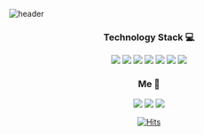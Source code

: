 
![header](https://capsule-render.vercel.app/api?type=waving&color=auto&height=300&section=header&text=Park%20jiyoon👀&fontSize=90)


<div align=center>  

### Technology Stack 💻 

<img src="https://img.shields.io/badge/Python-3766AB?style=flat-square&logo=Python&logoColor=white"/> <img src="https://img.shields.io/badge/github-181717?style=flat-square&logo=github&logoColor=white">
<img src="https://img.shields.io/badge/Android Studio-3DDC84?style=flat-square&logo=Android Studio&logoColor=white"/> <img src="https://img.shields.io/badge/Selenium-43B02A?style=flat-square&logo=Selenium&logoColor=white"/>  <img src="https://img.shields.io/badge/Unity-FFFFFF?style=flat-square&logo=Unity&logoColor=black"/>  <img src="https://img.shields.io/badge/Markdown-5C4C9F?style=flat-square&logo=Markdown&logoColor=white"/>
<img src="https://img.shields.io/badge/C-A8B9CC?style=flat-square&logo=C&logoColor=white"/>



### Me 🐼

<a href="https://www.instagram.com/diyoony/" target="_blank"><img src="https://img.shields.io/badge/Instagram-white?style=flat-square&logo=Instagram&logoColor=#E4405F"/></a> <a href="bbpgy1995@gmail.com/" target="_blank"><img src="https://img.shields.io/badge/Gmail-white?style=flat-square&logo=Gmail&logoColor=#EA4335"/></a> 
<a href="bbpgy@naver/" target="_blank"><img src="https://img.shields.io/badge/Naver-white?style=flat-square&logo=Naver&logoColor=#03C75A"/></a> 


[![Hits](https://hits.seeyoufarm.com/api/count/incr/badge.svg?url=https%3A%2F%2Fgithub.com%2FPark-jiyoon&count_bg=%23D8BBE9&title_bg=%23948D8D&icon=smugmug.svg&icon_color=%23E7E7E7&title=hits&edge_flat=true)](https://hits.seeyoufarm.com)
 </div>
